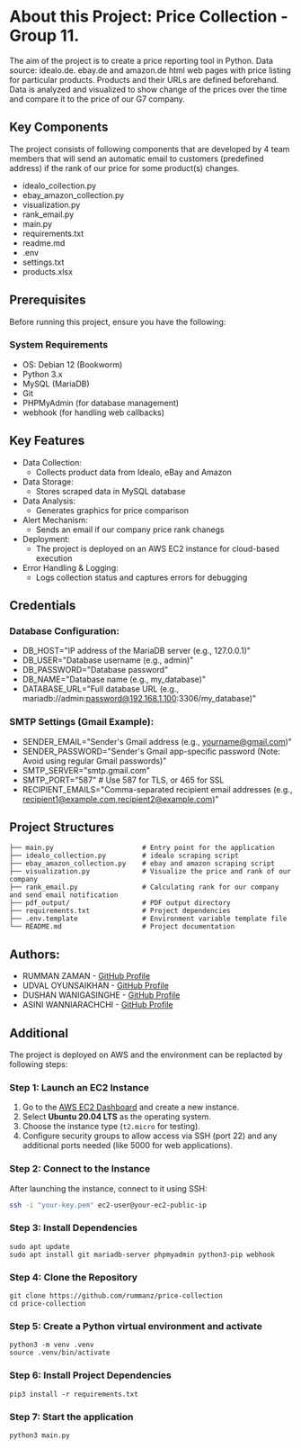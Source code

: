 # About this Project: Price Collection - Group 11. 
The aim of the project is to create a price reporting tool in Python.
Data source: idealo.de. ebay.de and amazon.de html web pages with price listing for particular products. Products and their URLs are defined beforehand.
Data is analyzed and visualized to show change of the prices over the time and compare it to the price of our G7 company.

## Key Components
The project consists of following components that are developed by 4 team members that will send an automatic email to customers (predefined address) if the rank of our price for some product(s) changes.
- idealo_collection.py
- ebay_amazon_collection.py
- visualization.py
- rank_email.py
- main.py
- requirements.txt
- readme.md
- .env
- settings.txt
- products.xlsx

## Prerequisites  
Before running this project, ensure you have the following:  

### **System Requirements**  
- OS: Debian 12 (Bookworm)
- Python 3.x
- MySQL (MariaDB)
- Git
- PHPMyAdmin (for database management)
- webhook (for handling web callbacks)

## Key Features
- Data Collection:
  - Collects product data from Idealo, eBay and Amazon
- Data Storage:
  - Stores scraped data in MySQL database
- Data Analysis:
  - Generates graphics for price comparison
- Alert Mechanism:
  - Sends an email if our company price rank chanegs
- Deployment:
  - The project is deployed on an AWS EC2 instance for cloud-based execution
- Error Handling & Logging:
  - Logs collection status and captures errors for debugging
 
## Credentials

### Database Configuration:
- DB_HOST="IP address of the MariaDB server (e.g., 127.0.0.1)"
- DB_USER="Database username (e.g., admin)"
- DB_PASSWORD="Database password"
- DB_NAME="Database name (e.g., my_database)"
- DATABASE_URL="Full database URL (e.g., mariadb://admin:password@192.168.1.100:3306/my_database)"

### SMTP Settings (Gmail Example):
- SENDER_EMAIL="Sender's Gmail address (e.g., yourname@gmail.com)"
- SENDER_PASSWORD="Sender's Gmail app-specific password (Note: Avoid using regular Gmail passwords)"
- SMTP_SERVER="smtp.gmail.com"
- SMTP_PORT="587"  # Use 587 for TLS, or 465 for SSL
- RECIPIENT_EMAILS="Comma-separated recipient email addresses (e.g., recipient1@example.com,recipient2@example.com)"

## Project Structures 

```price_collections/
├── main.py                      # Entry point for the application
├── idealo_collection.py         # idealo scraping script
├── ebay_amazon_collection.py    # ebay and amazon scraping script
├── visualization.py             # Visualize the price and rank of our company
├── rank_email.py                # Calculating rank for our company and send email notification
├── pdf_output/                  # PDF output directory
├── requirements.txt             # Project dependencies
├── .env.template                # Environment variable template file
└── README.md                    # Project documentation
```

## Authors:
- RUMMAN ZAMAN - [GitHub Profile](https://github.com/rummanz)
- UDVAL OYUNSAIKHAN - [GitHub Profile](https://github.com/UdvalO)
- DUSHAN WANIGASINGHE - [GitHub Profile](https://github.com/dushan0203)
- ASINI WANNIARACHCHI - [GitHub Profile](https://github.com/AsiniW14)

## Additional
The project is deployed on AWS and the environment can be replacted by following steps:

### **Step 1: Launch an EC2 Instance**  
1. Go to the [AWS EC2 Dashboard](https://aws.amazon.com/ec2/) and create a new instance.  
2. Select **Ubuntu 20.04 LTS** as the operating system.  
3. Choose the instance type (`t2.micro` for testing).  
4. Configure security groups to allow access via SSH (port 22) and any additional ports needed (like 5000 for web applications).  

### **Step 2: Connect to the Instance**  
After launching the instance, connect to it using SSH:  
```bash
ssh -i "your-key.pem" ec2-user@your-ec2-public-ip
```
### **Step 3: Install Dependencies**
```
sudo apt update
sudo apt install git mariadb-server phpmyadmin python3-pip webhook
```

### **Step 4: Clone the Repository**
```
git clone https://github.com/rummanz/price-collection
cd price-collection
```
### **Step 5: Create a Python virtual environment and activate**
```
python3 -m venv .venv
source .venv/bin/activate
```

### **Step 6: Install Project Dependencies**
```
pip3 install -r requirements.txt
```

### **Step 7: Start the application**
```
python3 main.py
```
